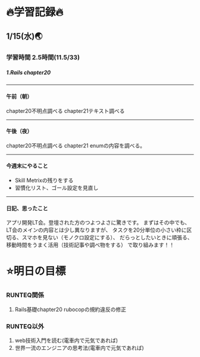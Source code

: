 # 🔥学習記録🔥
## 1/15(水)🌏
### 学習時間  2.5時間(11.5/33)
##### 1.Rails chapter20　

***
#### 午前（朝）
chapter20不明点調べる
chapter21テキスト調べる

***
#### 午後（夜）
chapter20不明点調べる
chapter21 enumの内容を調べる。

***
#### 今週末にやること
- Skill Metrixの残りをする
- 習慣化リスト、ゴール設定を見直し

***
#### 日記、思ったこと
アプリ開発LT会。登壇された方のつよつよさに驚きです。
まずはその中でも、LT会のメインの内容とは少し異なりますが、
タスクを20分単位の小さい枠に区切る、スマホを見ない（モノクロ設定にする）、
だらっとしたいときに頑張る、移動時間をうまく活用（技術記事や調べ物をする）
で取り組みます！！

# ⭐️明日の目標
### RUNTEQ関係
1. Rails基礎chapter20  rubocopの規約違反の修正

### RUNTEQ以外
1. web技術入門を読む(電車内で元気であれば)
2. 世界一流のエンジニアの思考法(電車内で元気であれば)
